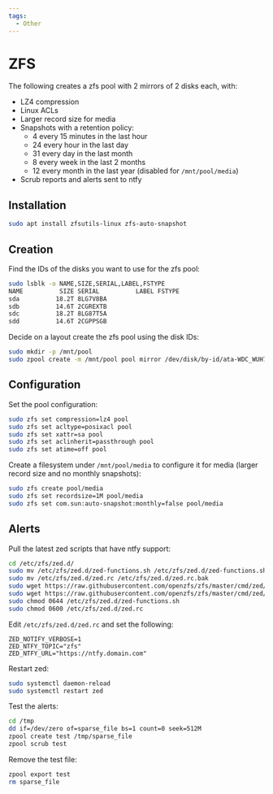 ```yaml
---
tags:
  - Other
---
```


# ZFS

The following creates a zfs pool with 2 mirrors of 2 disks each, with:

- LZ4 compression
- Linux ACLs
- Larger record size for media
- Snapshots with a retention policy:
  - 4 every 15 minutes in the last hour
  - 24 every hour in the last day
  - 31 every day in the last month
  - 8 every week in the last 2 months
  - 12 every month in the last year (disabled for `/mnt/pool/media`)
- Scrub reports and alerts sent to ntfy

## Installation

```bash
sudo apt install zfsutils-linux zfs-auto-snapshot
```

## Creation

Find the IDs of the disks you want to use for the zfs pool:

```bash
sudo lsblk -o NAME,SIZE,SERIAL,LABEL,FSTYPE
NAME          SIZE SERIAL          LABEL FSTYPE
sda          18.2T 8LG7V8BA
sdb          14.6T 2CGREXTB
sdc          18.2T 8LG87T5A
sdd          14.6T 2CGPPSGB
```

Decide on a layout create the zfs pool using the disk IDs:

```bash
sudo mkdir -p /mnt/pool
sudo zpool create -m /mnt/pool pool mirror /dev/disk/by-id/ata-WDC_WUH722020BLE6L4_8LG7V8BA /dev/disk/by-id/ata-WDC_WUH722020BLE6L4_8LG87T5A mirror /dev/disk/by-id/ata-WDC_WUH721816ALE6L4_2CGREXTB /dev/disk/by-id/ata-WDC_WUH721816ALE6L4_2CGPPSGB
```

## Configuration

Set the pool configuration:

```bash
sudo zfs set compression=lz4 pool
sudo zfs set acltype=posixacl pool
sudo zfs set xattr=sa pool
sudo zfs set aclinherit=passthrough pool
sudo zfs set atime=off pool
```

Create a filesystem under `/mnt/pool/media` to configure it for media (larger record size and no monthly snapshots):

```bash
sudo zfs create pool/media
sudo zfs set recordsize=1M pool/media
sudo zfs set com.sun:auto-snapshot:monthly=false pool/media
```

## Alerts

Pull the latest zed scripts that have ntfy support:

```bash
cd /etc/zfs/zed.d/
sudo mv /etc/zfs/zed.d/zed-functions.sh /etc/zfs/zed.d/zed-functions.sh.bak
sudo mv /etc/zfs/zed.d/zed.rc /etc/zfs/zed.d/zed.rc.bak
sudo wget https://raw.githubusercontent.com/openzfs/zfs/master/cmd/zed/zed.d/zed-functions.sh
sudo wget https://raw.githubusercontent.com/openzfs/zfs/master/cmd/zed/zed.d/zed.rc
sudo chmod 0644 /etc/zfs/zed.d/zed-functions.sh
sudo chmod 0600 /etc/zfs/zed.d/zed.rc
```

Edit `/etc/zfs/zed.d/zed.rc` and set the following:

```
ZED_NOTIFY_VERBOSE=1
ZED_NTFY_TOPIC="zfs"
ZED_NTFY_URL="https://ntfy.domain.com"
```

Restart zed:

```bash
sudo systemctl daemon-reload
sudo systemctl restart zed
```

Test the alerts:

```bash
cd /tmp
dd if=/dev/zero of=sparse_file bs=1 count=0 seek=512M
zpool create test /tmp/sparse_file
zpool scrub test
```

Remove the test file:

```bash
zpool export test
rm sparse_file
```